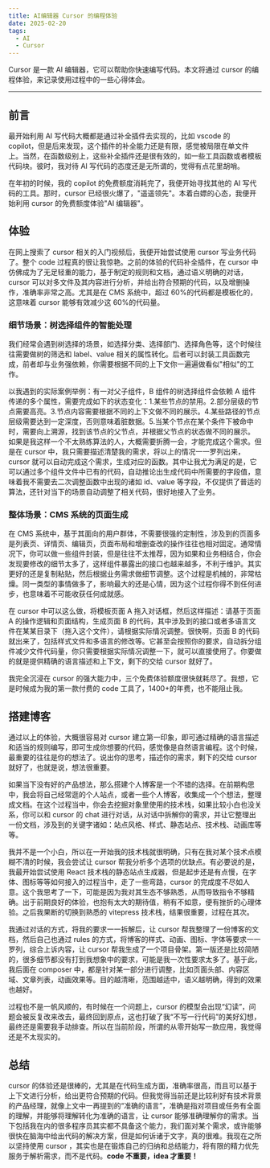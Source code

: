 ```yaml
---
title: AI编辑器 Cursor 的编程体验
date: 2025-02-20
tags:
  - AI
  - Cursor
---
```


Cursor 是一款 AI 编辑器，它可以帮助你快速编写代码。本文将通过 cursor 的编程体验，来记录使用过程中的一些心得体会。

---

## 前言

最开始利用 AI 写代码大概都是通过补全插件去实现的，比如 vscode 的 copilot，但是后来发现，这个插件的补全能力还是有限，感觉被局限在单文件上。当然，在函数级别上，这些补全插件还是很有效的，如一些工具函数或者模板代码块。彼时，我对待 AI 写代码的态度还是无所谓的，觉得有点花里胡哨。

在年初的时候，我的 copilot 的免费额度消耗完了，我便开始寻找其他的 AI 写代码的工具。那时，cursor 已经很火爆了，"遥遥领先"。本着白嫖的心态，我便开始利用 cursor 的免费额度体验"AI 编辑器"。

## 体验

在网上搜索了 cursor 相关的入门视频后，我便开始尝试使用 cursor 写业务代码了。整个 code 过程真的很让我惊艳。之前的体验的代码补全插件，在 cursor 中仿佛成为了无足轻重的能力，基于制定的规则和文档，通过语义明确的对话，cursor 可以对多文件及其内容进行分析，并给出符合预期的代码，以及增删操作，准确率非常之高。尤其是在 CMS 系统中，超过 60%的代码都是模板化的，这意味着 cursor 能够有效减少这 60%的代码量。

### 细节场景：树选择组件的智能处理

我们经常会遇到树选择的场景，如选择分类、选择部门、选择角色等，这个时候往往需要做树的筛选和 label、value 相关的属性转化。后者可以封装工具函数完成，前者却与业务强依赖，你需要根据不同的上下文你一遍遍做看似"相似"的工作。

以我遇到的实际案例举例：有一对父子组件，B 组件的树选择组件会依赖 A 组件传递的多个属性，需要完成如下的状态变化：1.某些节点的禁用。2.部分层级的节点需要高亮。3.节点内容需要根据不同的上下文做不同的展示。4.某些路径的节点层级需要达到一定深度，否则意味着脏数据。5.当某个节点在某个条件下被命中时，需要向上溯源，找到该节点的父节点，并根据父节点的状态做不同的展示。
如果是我这样一个不太熟练算法的人，大概需要折腾一会，才能完成这个需求。但是在 cursor 中，我只需要描述清楚我的需求，将以上的情况一一罗列出来，cursor 就可以自动完成这个需求，生成对应的函数。其中让我尤为满足的是，它可以通过多个组件文件中已有的代码，自动推论出生成代码中所需要的字段值，意味着我不需要去二次调整函数中出现的诸如 id、value 等字段，不仅提供了普适的算法，还针对当下的场景自动调整了相关代码，很好地接入了业务。

### 整体场景：CMS 系统的页面生成

在 CMS 系统中，基于其面向的用户群体，不需要很强的定制性，涉及到的页面多是列表页、详情页、编辑页，页面布局和增删查改的操作往往也相对固定。通常情况下，你可以做一些组件封装，但是往往不太推荐，因为如果和业务相结合，你会发现要修改的细节太多了，这样组件暴露出的接口也越来越多，不利于维护。其实更好的还是复制粘贴，然后根据业务需求做细节调整。这个过程是机械的，非常枯燥。同一类型的事情做多了，影响最大的还是心情，因为这个过程你得不到任何进步，也意味着不可能收获任何成就感。

在 cursor 中可以这么做，将模板页面 A 拖入对话框，然后这样描述：请基于页面 A 的操作逻辑和页面结构，生成页面 B 的代码，其中涉及到的接口或者多语言文件在某某目录下（拖入这个文件），请根据实际情况调整。很快啊，页面 B 的代码就出来了，包括样式文件和多语言的修改等。它甚至会按照你的要求，自动拆分组件减少文件代码量，你只需要根据实际情况调整一下，就可以直接使用了。你要做的就是提供精确的语言描述和上下文，剩下的交给 cursor 就好了。

我完全沉浸在 cursor 的强大能力中，三个免费体验额度很快就耗尽了。我想，它是时候成为我的第一款付费的 code 工具了，1400+的年费，也不能阻止我。

## 搭建博客

通过以上的体验，大概很容易对 cursor 建立第一印象，即可通过精确的语言描述和适当的规则编写，即可生成你想要的代码，感觉像是自然语言编程。这个时候，最重要的往往是你的想法了。说出你的思考，描述你的需求，剩下的交给 cursor 就好了，也就是说，想法很重要。

如果当下没有好的产品想法，那么搭建个人博客是一个不错的选择。在前期构思中，我会将自己经常逛的个人站点，或者一些个人博客，收集成一个个想法，整理成文档。在这个过程当中，你会去挖掘对象里使用的技术栈，如果比较小白也没关系，你可以和 cursor 的 chat 进行对话，从对话中拆解你的需求，并让它整理出一份文档，涉及到的关键字诸如：站点风格、样式、静态站点、技术栈、动画库等等。

我并不是一个小白，所以在一开始我的技术栈就很明确，只有在我对某个技术点模糊不清的时候，我会尝试让 cursor 帮我分析多个选项的优缺点。有必要说的是，我最开始尝试使用 React 技术栈的静态站点生成器，但是起步还是有点慢，在字体、图标等等如何接入的过程当中，走了一些弯路，cursor 的完成度不尽如人意。这个我思考了一下，可能是因为我对其生态不够熟悉，从而导致指令不够精确。出于前期良好的体验，也抱有太大的期待值，稍有不如意，便有挫折的心理体验。之后我果断的切换到熟悉的 vitepress 技术栈，结果很重要，过程在其次。

我通过对话的方式，将我的要求一一拆解后，让 cursor 帮我整理了一份博客的文档，然后自己也通过 rules 的方式，将博客的样式、动画、图标、字体等要求一一罗列，综合上诉内容，让 cursor 帮我生成了一个项目骨架。第一版还是比较简陋的，很多细节都没有打到我想象中的要求，可能是我一次性要求太多了。基于此，我后面在 composer 中，都是针对某一部分进行调整，比如页面头部、内容区域、文章列表，动画效果等。目的越清晰，范围越适中，语义越明确，得到的效果也越好。

过程也不是一帆风顺的，有时候在一个问题上，cursor 的模型会出现“幻读”，问题会被反复改来改去，最终回到原点，这也打破了我“不写一行代码”的美好幻想，最终还是需要我手动排查。所以在当前阶段，所谓的从零开始写一款应用，我觉得还是不太现实的。

## 总结

cursor 的体验还是很棒的，尤其是在代码生成方面，准确率很高，而且可以基于上下文进行分析，给出更符合预期的代码。但我觉得当前还是比较利好有技术背景的产品经理，就像上文中一再提到的“准确的语言”，准确是指对项目或任务有全面的理解，并能够将理解转化为准确的语言，让 cursor 能够准确理解你的需求。当下包括我在内的很多程序员其实都不具备这个能力，我们面对某个需求，或许能够很快在脑海中给出代码的解决方案，但是如何诉诸于文字，真的很难。我现在之所以坚持使用 cursor ，其实也是在锻炼自己的归纳和总结能力，将有限的精力优先服务于解析需求，而不是代码。**code 不重要，idea 才重要！**

